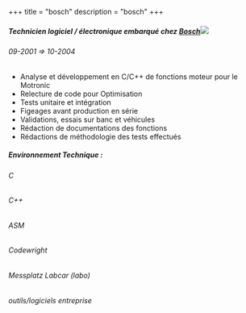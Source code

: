 +++
title = "bosch"
description = "bosch"
+++

##### Technicien logiciel / électronique embarqué chez [Bosch](http://www.bosch.fr)![](https://www.comparatif-aspirateur.com/wp-content/uploads/2017/02/aspirateur-bosch.jpg)

###### 09-2001 => 10-2004

##### 

*   Analyse et développement en C/C++ de fonctions moteur pour le Motronic
*   Relecture de code pour Optimisation
*   Tests unitaire et intégration
*   Figeages avant production en série
*   Validations, essais sur banc et véhicules
*   Rédaction de documentations des fonctions
*   Rédactions de méthodologie des tests effectués

##### Environnement Technique :  

###### C

###### C++

###### ASM

###### Codewright

###### Messplatz Labcar (labo)

###### outils/logiciels entreprise
